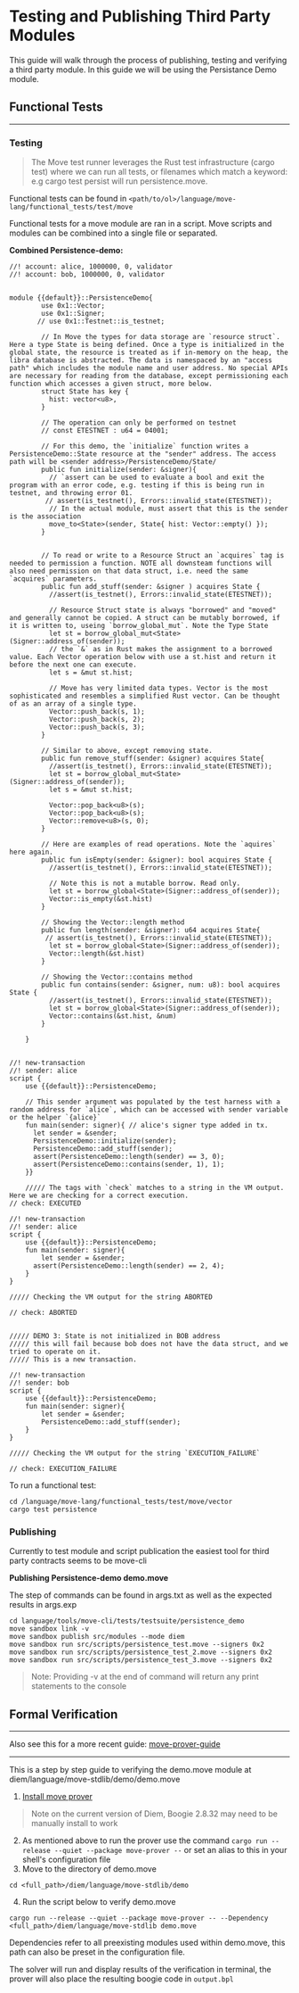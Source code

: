 # Testing and Publishing Third Party Modules

This guide will walk through the process of publishing, testing and verifying a third party module. In this guide we will be using the Persistance Demo module.

## Functional Tests
---
### Testing
>The Move test runner leverages the Rust test infrastructure (cargo test) where we can run all tests, or filenames which match a keyword: e.g cargo test persist will run persistence.move.

Functional tests can be found in  ```<path/to/ol>/language/move-lang/functional_tests/test/move ```

Functional tests for a move module are ran in a script. Move scripts and modules can be combined into a single file or separated.

**Combined Persistence-demo:**
```shell script
//! account: alice, 1000000, 0, validator
//! account: bob, 1000000, 0, validator


module {{default}}::PersistenceDemo{
        use 0x1::Vector;
        use 0x1::Signer;
       // use 0x1::Testnet::is_testnet;

        // In Move the types for data storage are `resource struct`. Here a type State is being defined. Once a type is initialized in the global state, the resource is treated as if in-memory on the heap, the libra database is abstracted. The data is namespaced by an "access path" which includes the module name and user address. No special APIs are necessary for reading from the database, except permissioning each function which accesses a given struct, more below.
        struct State has key {
          hist: vector<u8>,
        }

        // The operation can only be performed on testnet
        // const ETESTNET : u64 = 04001;

        // For this demo, the `initialize` function writes a PersistenceDemo::State resource at the "sender" address. The access path will be <sender address>/PersistenceDemo/State/
        public fun initialize(sender: &signer){
          // `assert can be used to evaluate a bool and exit the program with an error code, e.g. testing if this is being run in testnet, and throwing error 01.
         // assert(is_testnet(), Errors::invalid_state(ETESTNET));
          // In the actual module, must assert that this is the sender is the association
          move_to<State>(sender, State{ hist: Vector::empty() });
        }


        // To read or write to a Resource Struct an `acquires` tag is needed to permission a function. NOTE all downsteam functions will also need permission on that data struct, i.e. need the same `acquires` parameters.
        public fun add_stuff(sender: &signer ) acquires State {
          //assert(is_testnet(), Errors::invalid_state(ETESTNET));

          // Resource Struct state is always "borrowed" and "moved" and generally cannot be copied. A struct can be mutably borrowed, if it is written to, useing `borrow_global_mut`. Note the Type State
          let st = borrow_global_mut<State>(Signer::address_of(sender));
          // the `&` as in Rust makes the assignment to a borrowed value. Each Vector operation below with use a st.hist and return it before the next one can execute.
          let s = &mut st.hist;

          // Move has very limited data types. Vector is the most sophisticated and resembles a simplified Rust vector. Can be thought of as an array of a single type.
          Vector::push_back(s, 1);
          Vector::push_back(s, 2);
          Vector::push_back(s, 3);
        }

        // Similar to above, except removing state.
        public fun remove_stuff(sender: &signer) acquires State{
          //assert(is_testnet(), Errors::invalid_state(ETESTNET));
          let st = borrow_global_mut<State>(Signer::address_of(sender));
          let s = &mut st.hist;

          Vector::pop_back<u8>(s);
          Vector::pop_back<u8>(s);
          Vector::remove<u8>(s, 0);
        }

        // Here are examples of read operations. Note the `aquires` here again.
        public fun isEmpty(sender: &signer): bool acquires State {
          //assert(is_testnet(), Errors::invalid_state(ETESTNET));

          // Note this is not a mutable borrow. Read only.
          let st = borrow_global<State>(Signer::address_of(sender));
          Vector::is_empty(&st.hist)
        }

        // Showing the Vector::length method
        public fun length(sender: &signer): u64 acquires State{
         // assert(is_testnet(), Errors::invalid_state(ETESTNET));
          let st = borrow_global<State>(Signer::address_of(sender));
          Vector::length(&st.hist)
        }

        // Showing the Vector::contains method
        public fun contains(sender: &signer, num: u8): bool acquires State {
          //assert(is_testnet(), Errors::invalid_state(ETESTNET));
          let st = borrow_global<State>(Signer::address_of(sender));
          Vector::contains(&st.hist, &num)
        }

    }


//! new-transaction
//! sender: alice
script {
    use {{default}}::PersistenceDemo;

    // This sender argument was populated by the test harness with a random address for `alice`, which can be accessed with sender variable or the helper `{alice}`
    fun main(sender: signer){ // alice's signer type added in tx.
      let sender = &sender;
      PersistenceDemo::initialize(sender);
      PersistenceDemo::add_stuff(sender);
      assert(PersistenceDemo::length(sender) == 3, 0);
      assert(PersistenceDemo::contains(sender, 1), 1);
    }}

    ///// The tags with `check` matches to a string in the VM output. Here we are checking for a correct execution.
// check: EXECUTED

//! new-transaction
//! sender: alice
script {
    use {{default}}::PersistenceDemo;
    fun main(sender: signer){
        let sender = &sender;
      assert(PersistenceDemo::length(sender) == 2, 4);
    }
}

///// Checking the VM output for the string ABORTED

// check: ABORTED


///// DEMO 3: State is not initialized in BOB address
///// this will fail because bob does not have the data struct, and we tried to operate on it.
///// This is a new transaction.

//! new-transaction
//! sender: bob
script {
    use {{default}}::PersistenceDemo;
    fun main(sender: signer){
        let sender = &sender;
        PersistenceDemo::add_stuff(sender);
    }
}

///// Checking the VM output for the string `EXECUTION_FAILURE`

// check: EXECUTION_FAILURE

```

To run a functional test:
``` shell script
cd /language/move-lang/functional_tests/test/move/vector
cargo test persistence
```

### Publishing

Currently to test module and script publication the easiest tool for third party contracts seems to be move-cli



**Publishing Persistence-demo demo.move**

 The step of commands can be found in args.txt as well as the expected results in args.exp


```shell script
cd language/tools/move-cli/tests/testsuite/persistence_demo
move sandbox link -v
move sandbox publish src/modules --mode diem
move sandbox run src/scripts/persistence_test.move --signers 0x2
move sandbox run src/scripts/persistence_test_2.move --signers 0x2
move sandbox run src/scripts/persistence_test_3.move --signers 0x2

```
> Note: Providing -v at the end of command will return any print statements to the console
## Formal Verification
---

Also see this for a more recent guide: [move-prover-guide](/ol/documentation/devs/move-prover-guide.md)

---

This is a step by step guide to verifying the demo.move module at diem/language/move-stdlib/demo/demo.move
1. [Install move prover](/language/move-prover/doc/user/install.md)
> Note on the current version of Diem, Boogie 2.8.32 may need to be manually install to work
2.  As mentioned above to run the prover use the command ```cargo run --release --quiet --package move-prover --``` or set an alias to this in your shell's configuration file
3.  Move to the directory of demo.move
```shell script
cd <full_path>/diem/language/move-stdlib/demo
```

4. Run the script below to verify demo.move
```shell script
cargo run --release --quiet --package move-prover -- --Dependency <full_path>/diem/language/move-stdlib demo.move
```
Dependencies refer to all preexisting modules used within demo.move, this path can also be preset in the configuration file.

The solver will run and display results of the verification in terminal, the prover will also place the resulting boogie code in ```output.bpl```

